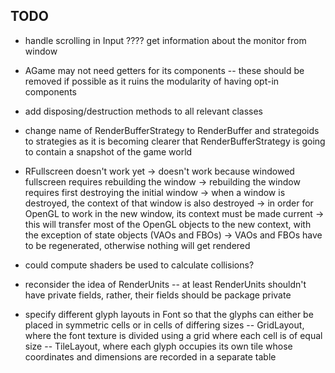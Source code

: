 ## TODO
- handle scrolling in Input
???? get information about the monitor from window
- AGame may not need getters for its components
	-- these should be removed if possible as it ruins the modularity of 
	having opt-in components
- add disposing/destruction methods to all relevant classes
- change name of RenderBufferStrategy to RenderBuffer and strategoids to strategies
as it is becoming clearer that RenderBufferStrategy is going to contain a snapshot
of the game world
- RFullscreen doesn't work yet
	-> doesn't work because windowed fullscreen requires rebuilding the window
	-> rebuilding the window requires first destroying the initial window
	-> when a window is destroyed, the context of that window is also destroyed
	-> in order for OpenGL to work in the new window, its context must be made
	current
	-> this will transfer most of the OpenGL objects to the new context, with the
	exception of state objects (VAOs and FBOs)
	-> VAOs and FBOs have to be regenerated, otherwise nothing will get rendered

- could compute shaders be used to calculate collisions?
- reconsider the idea of RenderUnits
	-- at least RenderUnits shouldn't have private fields, rather, their fields 
	should be package private
- specify different glyph layouts in Font so that the glyphs can either be placed
in symmetric cells or in cells of differing sizes
	-- GridLayout, where the font texture is divided using a grid where each cell
	is of equal size
	-- TileLayout, where each glyph occupies its own tile whose coordinates and
	dimensions are recorded in a separate table
